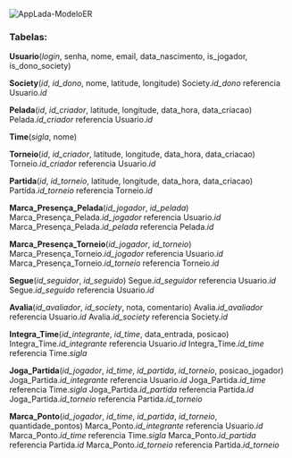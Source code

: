 ![AppLada-ModeloER](https://user-images.githubusercontent.com/41648891/65740964-e9a8b080-e0c0-11e9-83ef-4c307866f012.png)

### Tabelas:
**Usuario**(_login_, senha, nome, email, data_nascimento, is_jogador, is_dono_society)

**Society**(_id_, _id_dono_, nome, latitude, longitude)
Society._id_dono_ referencia Usuario._id_

**Pelada**(_id_, _id_criador_, latitude, longitude, data_hora, data_criacao)
Pelada._id_criador_ referencia Usuario._id_

**Time**(_sigla_, nome)

**Torneio**(_id_, _id_criador_, latitude, longitude, data_hora, data_criacao)
Torneio._id_criador_ referencia Usuario._id_

**Partida**(_id_, _id_torneio_, latitude, longitude, data_hora, data_criacao)
Partida._id_torneio_ referencia Torneio._id_

**Marca_Presença_Pelada**(_id_jogador_, _id_pelada_)
Marca_Presença_Pelada._id_jogador_ referencia Usuario._id_
Marca_Presença_Pelada._id_pelada_ referencia Pelada._id_

**Marca_Presença_Torneio**(_id_jogador_, _id_torneio_)
Marca_Presença_Torneio._id_jogador_ referencia Usuario._id_
Marca_Presença_Torneio._id_torneio_ referencia Torneio._id_

**Segue**(_id_seguidor_, _id_seguido_)
Segue._id_seguidor_ referencia Usuario._id_
Segue._id_seguido_ referencia Usuario._id_

**Avalia**(_id_avaliador_, _id_society_, nota, comentario)
Avalia._id_avaliador_ referencia Usuario._id_
Avalia._id_society_ referencia Society._id_

**Integra_Time**(_id_integrante_, _id_time_, data_entrada, posicao)
Integra_Time._id_integrante_ referencia Usuario._id_
Integra_Time._id_time_ referencia Time._sigla_

**Joga_Partida**(_id_jogador_, _id_time_, _id_partida_, _id_torneio_, posicao_jogador)
Joga_Partida._id_integrante_ referencia Usuario._id_
Joga_Partida._id_time_ referencia Time._sigla_
Joga_Partida._id_partida_ referencia Partida._id_
Joga_Partida._id_torneio_ referencia Partida._id_torneio_

**Marca_Ponto**(_id_jogador_, _id_time_, _id_partida_, _id_torneio_, quantidade_pontos)
Marca_Ponto._id_integrante_ referencia Usuario._id_
Marca_Ponto._id_time_ referencia Time._sigla_
Marca_Ponto._id_partida_ referencia Partida._id_
Marca_Ponto._id_torneio_ referencia Partida._id_torneio_

